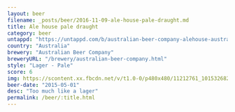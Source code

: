 ```yaml
---
layout: beer
filename: _posts/beer/2016-11-09-ale-house-pale-draught.md
title: Ale house pale draught
category: beer
untappd: "https://untappd.com/b/australian-beer-company-alehouse-australian-premium-draught/550752"
country: "Australia"
brewery: "Australian Beer Company"
breweryURL: "/brewery/australian-beer-company.html"
style: "Lager - Pale"
score: 6
img: https://scontent.xx.fbcdn.net/v/t1.0-0/p480x480/11212761_10153268295198745_2192040651986082448_n.jpg?oh=df09fd19ffc576c34ab2d39ffbfa0ba9&oe=5A76D615
beer-date: "2015-05-01"
desc: "Too much like a lager"
permalink: /beer/:title.html
---
```

